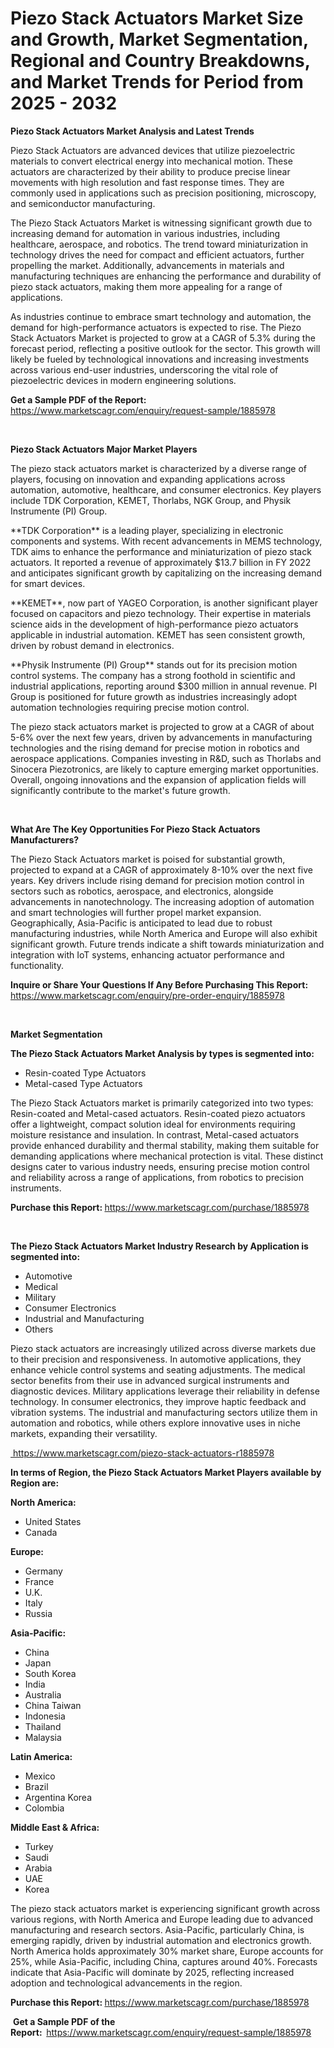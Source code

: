 <p><h1>Piezo Stack Actuators Market Size and Growth, Market Segmentation, Regional and Country Breakdowns, and Market Trends for Period from 2025 -  2032</h1></p><p><strong>Piezo Stack Actuators Market Analysis and Latest Trends</strong></p>
<p><p>Piezo Stack Actuators are advanced devices that utilize piezoelectric materials to convert electrical energy into mechanical motion. These actuators are characterized by their ability to produce precise linear movements with high resolution and fast response times. They are commonly used in applications such as precision positioning, microscopy, and semiconductor manufacturing.</p><p>The Piezo Stack Actuators Market is witnessing significant growth due to increasing demand for automation in various industries, including healthcare, aerospace, and robotics. The trend toward miniaturization in technology drives the need for compact and efficient actuators, further propelling the market. Additionally, advancements in materials and manufacturing techniques are enhancing the performance and durability of piezo stack actuators, making them more appealing for a range of applications.</p><p>As industries continue to embrace smart technology and automation, the demand for high-performance actuators is expected to rise. The Piezo Stack Actuators Market is projected to grow at a CAGR of 5.3% during the forecast period, reflecting a positive outlook for the sector. This growth will likely be fueled by technological innovations and increasing investments across various end-user industries, underscoring the vital role of piezoelectric devices in modern engineering solutions.</p></p>
<p><strong>Get a Sample PDF of the Report:&nbsp;</strong> <a href="https://www.marketscagr.com/enquiry/request-sample/1885978?utm_campaign=2527&utm_medium=2&utm_source=Github&utm_content=ia&utm_term=15042025&utm_id=piezo-stack-actuators">https://www.marketscagr.com/enquiry/request-sample/1885978</a></p>
<p>&nbsp;</p>
<p><strong>Piezo Stack Actuators Major Market Players</strong></p>
<p><p>The piezo stack actuators market is characterized by a diverse range of players, focusing on innovation and expanding applications across automation, automotive, healthcare, and consumer electronics. Key players include TDK Corporation, KEMET, Thorlabs, NGK Group, and Physik Instrumente (PI) Group.</p><p>**TDK Corporation** is a leading player, specializing in electronic components and systems. With recent advancements in MEMS technology, TDK aims to enhance the performance and miniaturization of piezo stack actuators. It reported a revenue of approximately $13.7 billion in FY 2022 and anticipates significant growth by capitalizing on the increasing demand for smart devices.</p><p>**KEMET**, now part of YAGEO Corporation, is another significant player focused on capacitors and piezo technology. Their expertise in materials science aids in the development of high-performance piezo actuators applicable in industrial automation. KEMET has seen consistent growth, driven by robust demand in electronics.</p><p>**Physik Instrumente (PI) Group** stands out for its precision motion control systems. The company has a strong foothold in scientific and industrial applications, reporting around $300 million in annual revenue. PI Group is positioned for future growth as industries increasingly adopt automation technologies requiring precise motion control.</p><p>The piezo stack actuators market is projected to grow at a CAGR of about 5-6% over the next few years, driven by advancements in manufacturing technologies and the rising demand for precise motion in robotics and aerospace applications. Companies investing in R&D, such as Thorlabs and Sinocera Piezotronics, are likely to capture emerging market opportunities. Overall, ongoing innovations and the expansion of application fields will significantly contribute to the market's future growth.</p></p>
<p>&nbsp;</p>
<p><strong>What Are The Key Opportunities For Piezo Stack Actuators Manufacturers?</strong></p>
<p><p>The Piezo Stack Actuators market is poised for substantial growth, projected to expand at a CAGR of approximately 8-10% over the next five years. Key drivers include rising demand for precision motion control in sectors such as robotics, aerospace, and electronics, alongside advancements in nanotechnology. The increasing adoption of automation and smart technologies will further propel market expansion. Geographically, Asia-Pacific is anticipated to lead due to robust manufacturing industries, while North America and Europe will also exhibit significant growth. Future trends indicate a shift towards miniaturization and integration with IoT systems, enhancing actuator performance and functionality.</p></p>
<p><strong>Inquire or Share Your Questions If Any Before Purchasing This Report:</strong> <a href="https://www.marketscagr.com/enquiry/pre-order-enquiry/1885978?utm_campaign=2527&utm_medium=2&utm_source=Github&utm_content=ia&utm_term=15042025&utm_id=piezo-stack-actuators">https://www.marketscagr.com/enquiry/pre-order-enquiry/1885978</a></p>
<p>&nbsp;</p>
<p><strong>Market Segmentation</strong></p>
<p><strong>The Piezo Stack Actuators Market Analysis by types is segmented into:</strong></p>
<p><ul><li>Resin-coated Type Actuators</li><li>Metal-cased Type Actuators</li></ul></p>
<p><p>The Piezo Stack Actuators market is primarily categorized into two types: Resin-coated and Metal-cased actuators. Resin-coated piezo actuators offer a lightweight, compact solution ideal for environments requiring moisture resistance and insulation. In contrast, Metal-cased actuators provide enhanced durability and thermal stability, making them suitable for demanding applications where mechanical protection is vital. These distinct designs cater to various industry needs, ensuring precise motion control and reliability across a range of applications, from robotics to precision instruments.</p></p>
<p><strong>Purchase this Report:&nbsp;</strong><a href="https://www.marketscagr.com/purchase/1885978?utm_campaign=2527&utm_medium=2&utm_source=Github&utm_content=ia&utm_term=15042025&utm_id=piezo-stack-actuators">https://www.marketscagr.com/purchase/1885978</a></p>
<p>&nbsp;</p>
<p><strong>The Piezo Stack Actuators Market Industry Research by Application is segmented into:</strong></p>
<p><ul><li>Automotive</li><li>Medical</li><li>Military</li><li>Consumer Electronics</li><li>Industrial and Manufacturing</li><li>Others</li></ul></p>
<p><p>Piezo stack actuators are increasingly utilized across diverse markets due to their precision and responsiveness. In automotive applications, they enhance vehicle control systems and seating adjustments. The medical sector benefits from their use in advanced surgical instruments and diagnostic devices. Military applications leverage their reliability in defense technology. In consumer electronics, they improve haptic feedback and vibration systems. The industrial and manufacturing sectors utilize them in automation and robotics, while others explore innovative uses in niche markets, expanding their versatility.</p></p>
<p><a href="https://www.marketscagr.com/piezo-stack-actuators-r1885978?utm_campaign=2527&utm_medium=2&utm_source=Github&utm_content=ia&utm_term=15042025&utm_id=piezo-stack-actuators">&nbsp;https://www.marketscagr.com/piezo-stack-actuators-r1885978</a></p>
<p><strong>In terms of Region, the Piezo Stack Actuators Market Players available by Region are:</strong></p>
<p>
    <p> <strong> North America: </strong>
        <ul>
            <li>United States</li>
            <li>Canada</li>
        </ul>
        </p> 
    <p> <strong> Europe: </strong>
        <ul>
            <li>Germany</li>
            <li>France</li>
            <li>U.K.</li>
            <li>Italy</li>
            <li>Russia</li>
        </ul>
        </p> 
    <p> <strong> Asia-Pacific: </strong>
        <ul>
            <li>China</li>
            <li>Japan</li>
            <li>South Korea</li>
            <li>India</li>
            <li>Australia</li>
            <li>China Taiwan</li>
            <li>Indonesia</li>
            <li>Thailand</li>
            <li>Malaysia</li>
        </ul>
        </p> 
    <p> <strong> Latin America: </strong>
        <ul>
            <li>Mexico</li>
            <li>Brazil</li>
            <li>Argentina Korea</li>
            <li>Colombia</li>
        </ul>
        </p> 
    <p> <strong> Middle East & Africa: </strong>
        <ul>
            <li>Turkey</li>
            <li>Saudi</li>
            <li>Arabia</li>
            <li>UAE</li>
            <li>Korea</li>
        </ul>
    </p>
    </p>
<p><p>The piezo stack actuators market is experiencing significant growth across various regions, with North America and Europe leading due to advanced manufacturing and research sectors. Asia-Pacific, particularly China, is emerging rapidly, driven by industrial automation and electronics growth. North America holds approximately 30% market share, Europe accounts for 25%, while Asia-Pacific, including China, captures around 40%. Forecasts indicate that Asia-Pacific will dominate by 2025, reflecting increased adoption and technological advancements in the region.</p></p>
<p><strong>Purchase this Report: </strong><a href="https://www.marketscagr.com/purchase/1885978?utm_campaign=2527&utm_medium=2&utm_source=Github&utm_content=ia&utm_term=15042025&utm_id=piezo-stack-actuators">https://www.marketscagr.com/purchase/1885978</a></p>
<p>&nbsp;<strong>Get a Sample PDF of the Report:&nbsp;&nbsp;</strong><a href="https://www.marketscagr.com/enquiry/request-sample/1885978?utm_campaign=2527&utm_medium=2&utm_source=Github&utm_content=ia&utm_term=15042025&utm_id=piezo-stack-actuators">https://www.marketscagr.com/enquiry/request-sample/1885978</a></p>
<p><strong></strong></p>
<p><p></p><p></p><p></p></p>